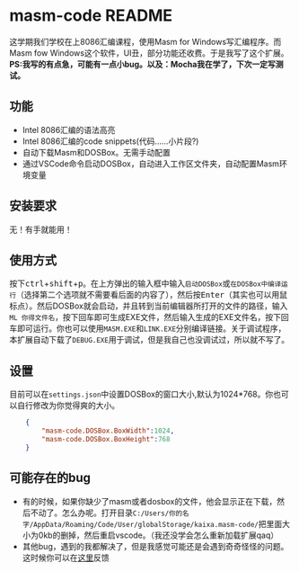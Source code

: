 # masm-code README

这学期我们学校在上8086汇编课程，使用Masm for Windows写汇编程序。而Masm fow Windows这个软件，UI丑，部分功能还收费。于是我写了这个扩展。**PS:我写的有点急，可能有一点小bug。以及：Mocha我在学了，下次一定写测试。**

## 功能

+ Intel 8086汇编的语法高亮
+ Intel 8086汇编的code snippets(代码……小片段?)
+ 自动下载Masm和DOSBox。无需手动配置
+ 通过VSCode命令启动DOSBox，自动进入工作区文件夹，自动配置Masm环境变量

## 安装要求

无！有手就能用！

## 使用方式

按下<kbd>ctrl</kbd>+<kbd>shift</kbd>+<kbd>p</kbd>。在上方弹出的输入框中输入`启动DOSBox`或`在DOSBox中编译运行`（选择第二个选项就不需要看后面的内容了），然后按<kbd>Enter</kbd>（其实也可以用鼠标点）。然后DOSBox就会启动，并且转到当前编辑器所打开的文件的路径，输入`ML 你得文件名`，按下回车即可生成EXE文件，然后输入生成的EXE文件名，按下回车即可运行。你也可以使用`MASM.EXE`和`LINK.EXE`分别编译链接。关于调试程序，本扩展自动下载了`DEBUG.EXE`用于调试，但是我自己也没调试过，所以就不写了。

## 设置

目前可以在`settings.json`中设置DOSBox的窗口大小,默认为1024*768。你也可以自行修改为你觉得爽的大小。
```json
    {
        "masm-code.DOSBox.BoxWidth":1024,
        "masm-code.DOSBox.BoxHeight":768
    }
```

## 可能存在的bug

+ 有的时候，如果你缺少了masm或者dosbox的文件，他会显示正在下载，然后不动了。怎么办呢。打开目录`C:/Users/你的名字/AppData/Roaming/Code/User/globalStorage/kaixa.masm-code/`把里面大小为0kb的删掉，然后重启vscode。（我还没学会怎么重新加载扩展qaq）
+ 其他bug，遇到的我都解决了，但是我感觉可能还是会遇到奇奇怪怪的问题。这时候你可以在[这里](https://github.com/Woodykaixa/masm-code/issues)反馈